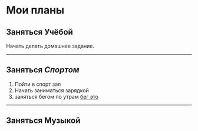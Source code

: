 # Мои планы

## Заняться **Учёбой**
Начать делать домашнее задание.

---
## Заняться **_Спортом_**
1. Пойти в спорт зал
2. Начать заниматься зарядкой
3. заняться бегом по утрам [бег это](https://ru.wikipedia.org/wiki/%D0%91%D0%B5%D0%B3)

---
## Заняться Музыкой